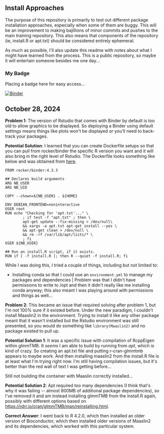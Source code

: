 ## Install Approaches

The purpose of this repository is primarily to test out different package installation approaches, especially when some of them are buggy. This will be an improvement to making bajillions of minor commits and pushes to the main training repository. This also means that components of the repository (ie, install.R or apt.txt) should be considered entirely ephemeral.

As much as possible, I'll also update this readme with notes about what I might have learned from the process. This is a public repository, so maybe it will entertain someone besides me one day...

### My Badge

Placing a badge here for easy access...

[![Binder](https://mybinder.org/badge_logo.svg)](https://mybinder.org/v2/gh/ktmbiome-niaid/install-approaches/HEAD?urlpath=rstudio)

## October 28, 2024

**Problem 1**: The version of Rstudio that comes with Binder by default is too old to allow graphics to be displayed. So deploying a Binder using default settings means things like plots won't be displayed *or* you'll need to back-track your packages.

**Potential Solution**: I learned that you can create Dockerfile setups so that you can pull from rocker/binder the specific R version you want and it will also bring in the right level of Rstudio. The Dockerfile looks something like below and was obtained from [here](https://github.com/yuvipanda/rstudio-binder-template).

```
FROM rocker/binder:4.3.3

## Declares build arguments
ARG NB_USER
ARG NB_UID

COPY --chown=${NB_USER} . ${HOME}

ENV DEBIAN_FRONTEND=noninteractive
USER root
RUN echo "Checking for 'apt.txt'..." \
        ; if test -f "apt.txt" ; then \
        apt-get update --fix-missing > /dev/null\
        && xargs -a apt.txt apt-get install --yes \
        && apt-get clean > /dev/null \
        && rm -rf /var/lib/apt/lists/* \
        ; fi
USER ${NB_USER}

## Run an install.R script, if it exists.
RUN if [ -f install.R ]; then R --quiet -f install.R; fi
```

While I was doing this, I tried a couple of things, including but not limited to:

- Installing conda so that I could use an `environment.yml` to manage my packages and dependencies | Problem was that I didn't have permissions to write to /opt and then it didn't really like me installing conda anyway; this also meant I was playing around with permissions and things as well...

**Problem 2**: This became an issue that required solving after problem 1, but I'm not 100% sure if it existed before. Under the new paradigm, I couldn't install Maaslin2 in the environment. Trying to install it like any other package meant that it wasn't installed but the Rstudio environment was still presented, so you would do something like `library(Maaslin2)` and no package existed to pull up. 

**Potential Solution 1**: It was a specific issue with compilation of RcppEigen within glmmTMB. It *seems* I am able to build by running from *apt*, which is kind of crazy. So creating an apt.txt file and putting r-cran-glmmtmb appears to maybe work. And then installing maaslin2 from the install.R file is at least what I'm trying right now. I'm still having compilation issues, but it's better than the red wall of text I was getting before...

Still not building the container with Maaslin correctly installed...

**Potential Solution 2**: Apt required too many dependencies (I think that's why it was failing -- almost 800MB of additional package dependencies), so I've removed it and am instead installing glmmTMB from the install.R again, possibly with different options based on https://rdrr.io/cran/glmmTMB/man/reinstalling.html.

**Correct Answer**: I went back to R 4.2.0, which then installed an older version of Bioconductor, which then installed older versions of Maaslin2 and its dependencies, which worked with this particular system.
